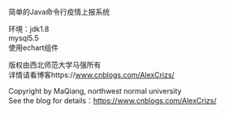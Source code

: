 简单的Java命令行疫情上报系统  

环境：jdk1.8  
      mysql5.5  
      使用echart组件  
      
 

版权由西北师范大学马强所有  
详情请看博客https://www.cnblogs.com/AlexCrizs/


Copyright by MaQiang, northwest normal university  
See the blog for details：https://www.cnblogs.com/AlexCrizs/  
